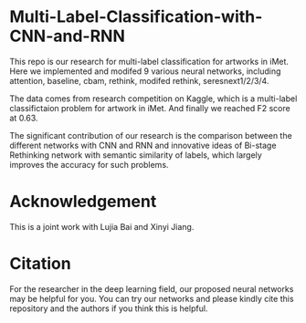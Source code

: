 # Multi-Label-Classification-with-CNN-and-RNN
This repo is our research for multi-label classification for artworks in iMet. Here we implemented and modifed 9 various neural networks, including attention, baseline, cbam, rethink, modifed rethink, seresnext1/2/3/4.

The data comes from research competition on Kaggle, which is a multi-label classifictaion problem for artwork in iMet. And finally we reached F2 score at 0.63.

The significant contribution of our research is the comparison between the different networks with CNN and RNN and innovative ideas of Bi-stage Rethinking network with semantic similarity of labels, which largely improves the accuracy for such problems.

# Acknowledgement
This is a joint work with Lujia Bai and Xinyi Jiang.

# Citation
For the researcher in the deep learning field, our proposed neural networks may be helpful for you. You can try our networks and please kindly cite this repository and the authors if you think this is helpful.
